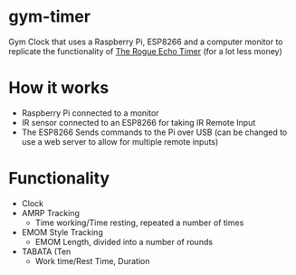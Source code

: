 # gym-timer

Gym Clock that uses a Raspberry Pi, ESP8266 and a computer monitor to replicate the functionality of [The Rogue Echo Timer](https://www.roguefitness.com/rogue-echo-gym-timer)
(for a lot less money)

# How it works

  * Raspberry Pi connected to a monitor
  * IR sensor connected to an ESP8266 for taking IR Remote Input
  * The ESP8266 Sends commands to the Pi over USB (can be changed to use a web server to allow for multiple remote inputs)
  
# Functionality
  * Clock
  * AMRP Tracking
    * Time working/Time resting, repeated a number of times
  * EMOM Style Tracking
    * EMOM Length, divided into a number of rounds
  * TABATA (Ten 
    * Work time/Rest Time, Duration
